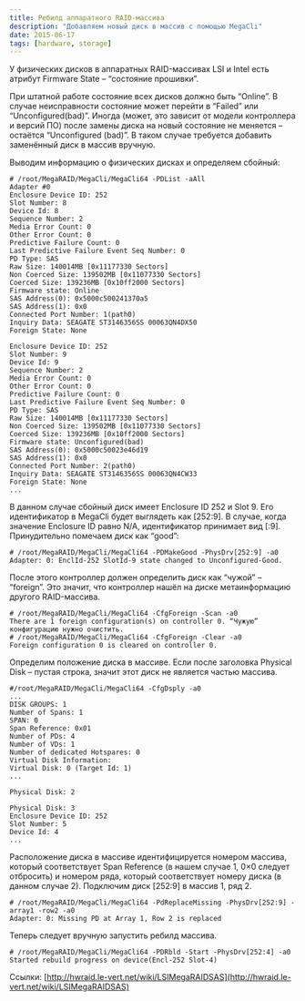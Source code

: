 ```yaml
---
title: Ребилд аппаратного RAID-массива
description: "Добавляем новый диск в массив с помощью MegaCli"
date: 2015-06-17
tags: [hardware, storage]
---
```

У физических дисков в аппаратных RAID-массивах LSI и Intel есть атрибут Firmware State – “состояние прошивки”.

При штатной работе состояние всех дисков должно быть “Online”. В случае неисправности состояние может перейти в “Failed” или “Unconfigured(bad)”.
Иногда (может, это зависит от модели контроллера и версий ПО) после замены диска на новый состояние не меняется – остаётся “Unconfigured (bad)”. В таком случае требуется добавить заменённый диск в массив вручную.

Выводим информацию о физических дисках и определяем сбойный:

```
# /root/MegaRAID/MegaCli/MegaCli64 -PDList -aAll
Adapter #0
Enclosure Device ID: 252
Slot Number: 8
Device Id: 8
Sequence Number: 2
Media Error Count: 0
Other Error Count: 0
Predictive Failure Count: 0
Last Predictive Failure Event Seq Number: 0
PD Type: SAS
Raw Size: 140014MB [0x11177330 Sectors]
Non Coerced Size: 139502MB [0x11077330 Sectors]
Coerced Size: 139236MB [0x10ff2000 Sectors]
Firmware state: Online
SAS Address(0): 0x5000c500241370a5
SAS Address(1): 0x0
Connected Port Number: 1(path0)
Inquiry Data: SEAGATE ST3146356SS 00063QN4DX50
Foreign State: None

Enclosure Device ID: 252
Slot Number: 9
Device Id: 9
Sequence Number: 2
Media Error Count: 0
Other Error Count: 0
Predictive Failure Count: 0
Last Predictive Failure Event Seq Number: 0
PD Type: SAS
Raw Size: 140014MB [0x11177330 Sectors]
Non Coerced Size: 139502MB [0x11077330 Sectors]
Coerced Size: 139236MB [0x10ff2000 Sectors]
Firmware state: Unconfigured(bad)
SAS Address(0): 0x5000c50023e46d19
SAS Address(1): 0x0
Connected Port Number: 2(path0)
Inquiry Data: SEAGATE ST3146356SS 00063QN4CW33
Foreign State: None
...
```

В данном случае сбойный диск имеет Enclosure ID 252 и Slot 9. Его идентификатор в MegaCli будет выглядеть как [252:9]. В случае, когда значение Enclosure ID равно N/A, идентификатор принимает вид [:9]. Принудительно помечаем диск как “good”:

```
# /root/MegaRAID/MegaCli/MegaCli64 -PDMakeGood -PhysDrv[252:9] -a0
Adapter: 0: EnclId-252 SlotId-9 state changed to Unconfigured-Good.
```

После этого контроллер должен определить диск как “чужой” – “foreign”. Это значит, что контроллер нашёл на диске метаинформацию другого RAID-массива.

```
# /root/MegaRAID/MegaCli/MegaCli64 -CfgForeign -Scan -a0
There are 1 foreign configuration(s) on controller 0. “Чужую” конфигурацию нужно очистить.
# /root/MegaRAID/MegaCli/MegaCli64 -CfgForeign -Clear -a0
Foreign configuration 0 is cleared on controller 0.
```

Определим положение диска в массиве. Если после заголовка Physical Disk – пустая строка, значит этот диск не является частью массива.

```
#/root/MegaRAID/MegaCli/MegaCli64 -CfgDsply -a0
...
DISK GROUPS: 1
Number of Spans: 1
SPAN: 0           
Span Reference: 0x01
Number of PDs: 4    
Number of VDs: 1    
Number of dedicated Hotspares: 0
Virtual Disk Information:       
Virtual Disk: 0 (Target Id: 1)
...

Physical Disk: 2

Physical Disk: 3
Enclosure Device ID: 252
Slot Number: 5          
Device Id: 4            
...
```

Расположение диска в массиве идентифицируется номером массива, который соответствует Span Reference (в нашем случае 1, 0×0 следует отбросить) и номером ряда, который соответствует номеру диска (в данном случае 2). Подключим диск [252:9] в массив 1, ряд 2.

```
# /root/MegaRAID/MegaCli/MegaCli64 -PdReplaceMissing -PhysDrv[252:9] -array1 -row2 -a0
Adapter: 0: Missing PD at Array 1, Row 2 is replaced
```

Теперь следует вручную запустить ребилд массива.

```
# /root/MegaRAID/MegaCli/MegaCli64 -PDRbld -Start -PhysDrv[252:4] -a0
Started rebuild progress on device(Encl-252 Slot-4)
```

Cсылки: [http://hwraid.le-vert.net/wiki/LSIMegaRAIDSAS](http://hwraid.le-vert.net/wiki/LSIMegaRAIDSAS)
